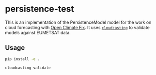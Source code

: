# persistence-test

This is an implementation of the PersistenceModel model for the work on cloud forecasting with [Open Climate Fix](https://openclimatefix.org/).
It uses [`cloudcasting`](https://github.com/alan-turing-institute/cloudcasting) to validate models against EUMETSAT data.

## Usage

```bash
pip install -e .
```

```bash
cloudcasting validate
```